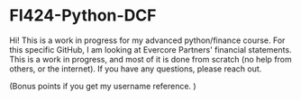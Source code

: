 # FI424-Python-DCF
Hi! This is a work in progress for my advanced python/finance course. For this specific GitHub, I am looking at Evercore Partners' financial statements. 
This is a work in progress, and most of it is done from scratch (no help from others, or the internet). 
If you have any questions, please reach out. 

(Bonus points if you get my username reference. )
